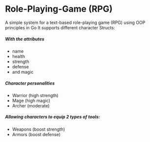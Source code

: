 # Role-Playing-Game (RPG)
A simple system for a text-based role-playing game (RPG) using OOP principles in Go
It supports different character Structs:
##### With the attributes 
- name
- health
- strength
- defense
- and magic
##### Character personalities
- Warrior (high strength)
- Mage (high magic)
- Archer (moderate)
##### Allowing characters to equip 2 types of tools: 
- Weapons (boost strength) 
- Armors (boost defense)
